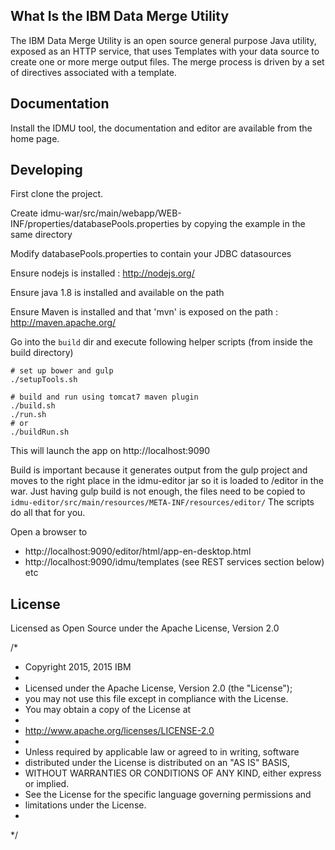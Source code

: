## What Is the IBM Data Merge Utility

The IBM Data Merge Utility is an open source general purpose Java utility, 
exposed as an HTTP service, that uses Templates with your data source to create 
one or more merge output files. The merge process is driven by a set of directives 
associated with a template. 

## Documentation

Install the IDMU tool, the documentation and editor are available from the home page. 

## Developing
First clone the project.

Create idmu-war/src/main/webapp/WEB-INF/properties/databasePools.properties by copying the example in the same directory

Modify databasePools.properties to contain your JDBC datasources

Ensure nodejs is installed : http://nodejs.org/

Ensure java 1.8 is installed and available on the path

Ensure Maven is installed and that 'mvn' is exposed on the path : http://maven.apache.org/

Go into the `build` dir and execute following helper scripts (from inside the build directory)

    # set up bower and gulp
    ./setupTools.sh

    # build and run using tomcat7 maven plugin
    ./build.sh
    ./run.sh
    # or
    ./buildRun.sh

This will launch the app on http://localhost:9090

Build is important because it generates output from the gulp project and moves to the right place in the idmu-editor jar so it is loaded to /editor in the war.
Just having gulp build is not enough, the files need to be copied to `idmu-editor/src/main/resources/META-INF/resources/editor/`
The scripts do all that for you.

Open a browser to
- http://localhost:9090/editor/html/app-en-desktop.html
- http://localhost:9090/idmu/templates (see REST services section below)
etc

## License

Licensed as Open Source under the Apache License, Version 2.0

/*
 * Copyright 2015, 2015 IBM
 * 
 * Licensed under the Apache License, Version 2.0 (the "License");
 * you may not use this file except in compliance with the License.
 * You may obtain a copy of the License at
 * 
 * http://www.apache.org/licenses/LICENSE-2.0
 * 
 * Unless required by applicable law or agreed to in writing, software
 * distributed under the License is distributed on an "AS IS" BASIS,
 * WITHOUT WARRANTIES OR CONDITIONS OF ANY KIND, either express or implied.
 * See the License for the specific language governing permissions and
 * limitations under the License.
 *
 */
